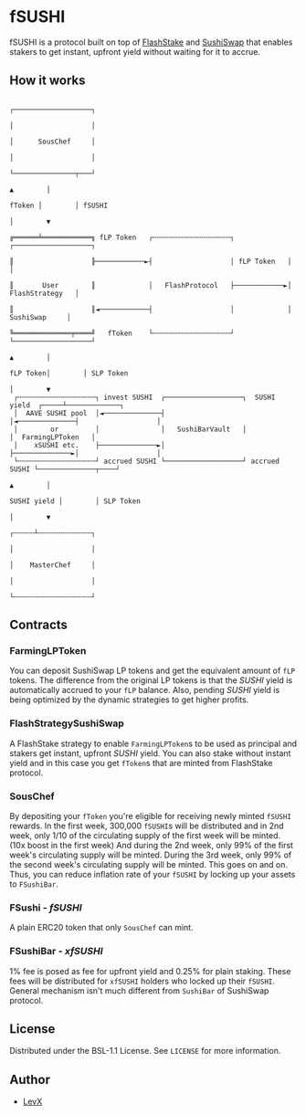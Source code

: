 # fSUSHI

fSUSHI is a protocol built on top of [FlashStake](http://flashstake.io/) and [SushiSwap](https://sushi.com) that enables stakers to get instant, upfront yield without waiting for it to accrue.

## How it works

```
                                                                         ┌───────────────────┐
                                                                         │                   │
                                                                         │      SousChef     │
                                                                         │                   │
                                                                         └───────────────┬───┘
                                                                                ▲        │
                                                                         fToken │        │ fSUSHI
                                                                                │        ▼
                                                                         ╔══════╧════════════╗ fLP Token   ┌╌╌╌╌╌╌╌╌╌╌╌╌╌╌╌╌╌╌╌┐             ┌───────────────────┐
                                                                         ║                   ╟────────────►┤                   │ fLP Token   │                   │
                                                                         ║       User        ║             │   FlashProtocol   ├────────────►│   FlashStrategy   │
                                                                         ║                   ║◄────────────┤                   │             │     SushiSwap     │
                                                                         ╚══════════════╤════╝   fToken    └╌╌╌╌╌╌╌╌╌╌╌╌╌╌╌╌╌╌╌┘             └───────────────────┘
                                                                               ▲        │
                                                                      fLP Token│        │ SLP Token
                                                                               │        ▼
 ┌╌╌╌╌╌╌╌╌╌╌╌╌╌╌╌╌╌╌╌┐ invest SUSHI  ┌───────────────────┐  SUSHI yield  ┌─────┴─────────────┐
 │  AAVE SUSHI pool  │◄──────────────┤                   │◄──────────────┤                   │
 │        or         │               │   SushiBarVault   │               │  FarmingLPToken   │
 │    xSUSHI etc.    ├──────────────►│                   ├──────────────►│                   │
 └╌╌╌╌╌╌╌╌╌╌╌╌╌╌╌╌╌╌╌┘ accrued SUSHI └───────────────────┘ accrued SUSHI └──────────────┬────┘
                                                                               ▲        │
                                                                   SUSHI yield │        │ SLP Token
                                                                               │        ▼
                                                                         ┌╌╌╌╌╌┴╌╌╌╌╌╌╌╌╌╌╌╌╌┐
                                                                         │                   │
                                                                         │    MasterChef     │
                                                                         │                   │
                                                                         └╌╌╌╌╌╌╌╌╌╌╌╌╌╌╌╌╌╌╌┘
```

## Contracts

### FarmingLPToken

You can deposit SushiSwap LP tokens and get the equivalent amount of `fLP` tokens. The difference from the original LP tokens is that the _SUSHI_ yield is automatically accrued to your `fLP` balance. Also, pending _SUSHI_ yield is being optimized by the dynamic strategies to get higher profits.

### FlashStrategySushiSwap

A FlashStake strategy to enable `FarmingLPToken`s to be used as principal and stakers get instant, upfront _SUSHI_ yield.
You can also stake without instant yield and in this case you get `fToken`s that are minted from FlashStake protocol.

### SousChef

By depositing your `fToken` you're eligible for receiving newly minted `fSUSHI` rewards. In the first week, 300,000 `fSUSHI`s will be distributed and in 2nd week, only 1/10 of the circulating supply of the first week will be minted. (10x boost in the first week)
And during the 2nd week, only 99% of the first week's circulating supply will be minted. During the 3rd week, only 99% of the second week's circulating supply will be minted. This goes on and on.
Thus, you can reduce inflation rate of your `fSUSHI` by locking up your assets to `FSushiBar`.

### FSushi - _fSUSHI_

A plain ERC20 token that only `SousChef` can mint.

### FSushiBar - _xfSUSHI_

1% fee is posed as fee for upfront yield and 0.25% for plain staking. These fees will be distributed for `xfSUSHI` holders who locked up their `fSUSHI`. General mechanism isn't much different from `SushiBar` of SushiSwap protocol.

## License

Distributed under the BSL-1.1 License. See `LICENSE` for more information.

## Author

- [LevX](https://twitter.com/LEVXeth/)
